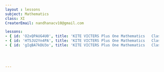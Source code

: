 ```yaml
--- 
layout : lessons 
subject: Mathematics
class: XI
CreaterEmail: nandhanacv10@gmail.com

lessons: 
- { id: 'O2xQPAUG4U0', title: 'KITE VICTERS Plus One Mathematics   Class 01(First Bell-ഫസ്റ്റ് ബെല്‍)' }
- { id: 'HT5JU2Yn4PA', title: 'KITE VICTERS Plus One Mathematics   Class 02 (First Bell-ഫസ്റ്റ് ബെല്‍)' }
- { id: 'gIqBA7kDU3o', title: 'KITE VICTERS Plus One Mathematics   Class 03 (First Bell-ഫസ്റ്റ് ബെല്‍)' }




---
```


